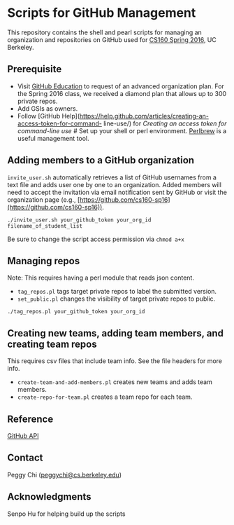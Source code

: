# Scripts for GitHub Management

This repository contains the shell and pearl scripts for managing an
organization and repositories on GitHub used for [CS160 Spring
2016](http://teaching.paulos.net/cs160_SP2016/), UC Berkeley.

## Prerequisite

* Visit [GitHub Education](https://education.github.com/) to request of an
advanced organization plan. For the Spring 2016 class, we received a diamond
plan that allows up to 300 private repos.
* Add GSIs as owners.
* Follow [GitHub
Help](https://help.github.com/articles/creating-an-access-token-for-command-
line-use/) for _Creating an access token for command-line use_ # Set up your
shell or perl environment. [Perlbrew](http://perlbrew.pl/) is a useful
management tool.

## Adding members to a GitHub organization

`invite_user.sh` automatically retrieves a list of GitHub usernames from a text
file and adds user one by one to an organization. Added members will need to
accept the invitation via email notification sent by GitHub or visit the
organization page (e.g.,
[https://github.com/cs160-sp16](https://github.com/cs160-sp16)).

```
./invite_user.sh your_github_token your_org_id filename_of_student_list
```

Be sure to change the script access permission via `chmod a+x`

## Managing repos

Note: This requires having a perl module that reads json content.

* `tag_repos.pl` tags target private repos to label the submitted version.
* `set_public.pl` changes the visibility of target private repos to public.

```
./tag_repos.pl your_github_token your_org_id
```

## Creating new teams, adding team members, and creating team repos

This requires csv files that include team info. See the file headers for more
info.

* `create-team-and-add-members.pl` creates new teams and adds team members.
* `create-repo-for-team.pl` creates a team repo for each team.

## Reference

[GitHub API](https://developer.github.com/v3/)

## Contact

Peggy Chi (peggychi@cs.berkeley.edu)

## Acknowledgments

Senpo Hu for helping build up the scripts
